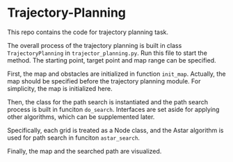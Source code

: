 # Trajectory-Planning
This repo contains the code for trajectory planning task.

The overall process of the trajectory planning is built in 
class `TrajectoryPlanning` in `trajector_planning.py`. Run this file to start the method. The starting point, target point and map range can be specified.

First, the map and obstacles are initialized in function `init_map`. Actually, the map should be specified before the trajectory planning module. For simplicity, the map is initialized here.

Then, the class for the path search is instantiated and the path search process is built in funciton `do_search`. Interfaces are set aside for applying other algorithms, which can be supplemented later.

Specifically, each grid is treated as a Node class, and the Astar algorithm is used for path search in funciton `astar_search`. 

Finally, the map and the searched path are visualized.